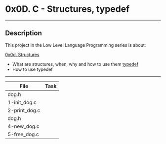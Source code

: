 # 0x0D. C - Structures, typedef
---
## Description

This project in the Low Level Language Programming series is about:

[0x0d. Structures](https://docs.google.com/presentation/d/1wy6-h7ox6qUUabC50A6PD5uLiKHasmiOYDk3DwZPfGs/edit#slide=id.g13db114aac_0_240)
* What are structures, when, why and how to use them
[typedef](https://docs.google.com/presentation/d/1KNVX4ThB6RGEOFvwMMrHsJzC3EO3G3BaES68szWy9_E/edit#slide=id.g13db114aac_0_277)
* How to use typedef

---
File|Task
---|---
dog.h |
1-init_dog.c |
2-print_dog.c |
dog.h |
4-new_dog.c |
5-free_dog.c |
